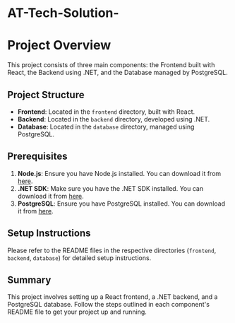 # AT-Tech-Solution-

# Project Overview

This project consists of three main components: the Frontend built with React, the Backend using .NET, and the Database managed by PostgreSQL.

## Project Structure

- **Frontend**: Located in the `frontend` directory, built with React.
- **Backend**: Located in the `backend` directory, developed using .NET.
- **Database**: Located in the `database` directory, managed using PostgreSQL.

## Prerequisites

1. **Node.js**: Ensure you have Node.js installed. You can download it from [here](https://nodejs.org/).
2. **.NET SDK**: Make sure you have the .NET SDK installed. You can download it from [here](https://dotnet.microsoft.com/download).
3. **PostgreSQL**: Ensure you have PostgreSQL installed. You can download it from [here](https://www.postgresql.org/download/).

## Setup Instructions

Please refer to the README files in the respective directories (`frontend`, `backend`, `database`) for detailed setup instructions.

## Summary

This project involves setting up a React frontend, a .NET backend, and a PostgreSQL database. Follow the steps outlined in each component's README file to get your project up and running.
